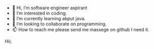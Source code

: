 - 👋 Hi, I’m software  engineer aspirant  
- 👀 I’m interested in coding.
- 🌱 I’m currently learning abput java.
- 💞️ I’m looking to collaborate on programming. 
- 📫 How to reach me please send me massege on github
I need it. 

<!---
Ayushsingh12345/Ayushsingh12345 is a ✨ special ✨ repository because its `README.md` (this file) appears on your GitHub profile.
You can click the Preview link to take a look at your changes.
--->
Hii; 

